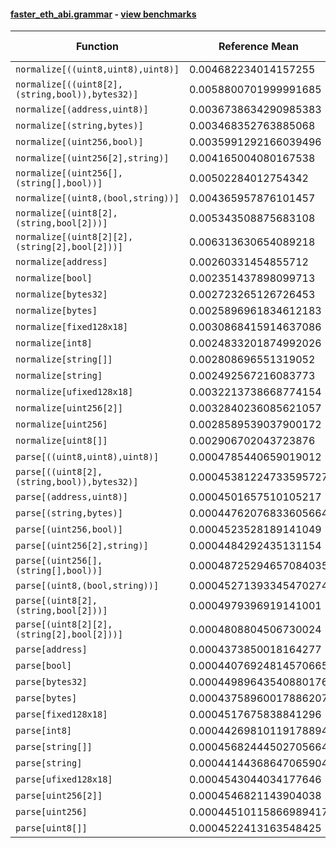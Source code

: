 #### [faster_eth_abi.grammar](https://github.com/BobTheBuidler/faster-eth-abi/blob/master/faster_eth_abi/grammar.py) - [view benchmarks](https://github.com/BobTheBuidler/faster-eth-abi/blob/master/benchmarks/test_grammar_benchmarks.py)

| Function | Reference Mean | Faster Mean | % Change | Speedup (%) | x Faster | Faster |
|----------|---------------|-------------|----------|-------------|----------|--------|
| `normalize[((uint8,uint8),uint8)]` | 0.004682234014157255 | 0.0040962172644589566 | 12.52% | 14.31% | 1.14x | ✅ |
| `normalize[((uint8[2],(string,bool)),bytes32)]` | 0.0058800701999991685 | 0.005316790296299144 | 9.58% | 10.59% | 1.11x | ✅ |
| `normalize[(address,uint8)]` | 0.0036738634290985383 | 0.0029827989401240134 | 18.81% | 23.17% | 1.23x | ✅ |
| `normalize[(string,bytes)]` | 0.003468352763885068 | 0.002849531313386821 | 17.84% | 21.72% | 1.22x | ✅ |
| `normalize[(uint256,bool)]` | 0.0035991292166039496 | 0.0030147443727338956 | 16.24% | 19.38% | 1.19x | ✅ |
| `normalize[(uint256[2],string)]` | 0.004165004080167538 | 0.0035886213633133423 | 13.84% | 16.06% | 1.16x | ✅ |
| `normalize[(uint256[],(string[],bool))]` | 0.00502284012754342 | 0.004535519665175514 | 9.70% | 10.74% | 1.11x | ✅ |
| `normalize[(uint8,(bool,string))]` | 0.004365957876101457 | 0.0038533585057974958 | 11.74% | 13.30% | 1.13x | ✅ |
| `normalize[(uint8[2],(string,bool[2]))]` | 0.005343508875683108 | 0.004747102322281746 | 11.16% | 12.56% | 1.13x | ✅ |
| `normalize[(uint8[2][2],(string[2],bool[2]))]` | 0.006313630654089218 | 0.005946203451226599 | 5.82% | 6.18% | 1.06x | ✅ |
| `normalize[address]` | 0.00260331454855712 | 0.002012084193545379 | 22.71% | 29.38% | 1.29x | ✅ |
| `normalize[bool]` | 0.002351437898099713 | 0.0018893821720215585 | 19.65% | 24.46% | 1.24x | ✅ |
| `normalize[bytes32]` | 0.002723265126726453 | 0.0021489482099554293 | 21.09% | 26.73% | 1.27x | ✅ |
| `normalize[bytes]` | 0.0025896961834612183 | 0.0020111172004025823 | 22.34% | 28.77% | 1.29x | ✅ |
| `normalize[fixed128x18]` | 0.0030868415914637086 | 0.0025108391346690415 | 18.66% | 22.94% | 1.23x | ✅ |
| `normalize[int8]` | 0.0024833201874992026 | 0.0019604215826656136 | 21.06% | 26.67% | 1.27x | ✅ |
| `normalize[string[]]` | 0.002808696551319052 | 0.0022193537885452177 | 20.98% | 26.55% | 1.27x | ✅ |
| `normalize[string]` | 0.002492567216083773 | 0.0019521553664698054 | 21.68% | 27.68% | 1.28x | ✅ |
| `normalize[ufixed128x18]` | 0.0032213738668774154 | 0.00258755075781103 | 19.68% | 24.50% | 1.24x | ✅ |
| `normalize[uint256[2]]` | 0.0032840236085621057 | 0.00268136764959132 | 18.35% | 22.48% | 1.22x | ✅ |
| `normalize[uint256]` | 0.0028589539037900172 | 0.002198455633553998 | 23.10% | 30.04% | 1.30x | ✅ |
| `normalize[uint8[]]` | 0.002906702043723876 | 0.002329454582746146 | 19.86% | 24.78% | 1.25x | ✅ |
| `parse[((uint8,uint8),uint8)]` | 0.0004785440659019012 | 0.0004829934204921933 | -0.93% | -0.92% | 0.99x | ❌ |
| `parse[((uint8[2],(string,bool)),bytes32)]` | 0.00045381224733595727 | 0.00045444077767899387 | -0.14% | -0.14% | 1.00x | ❌ |
| `parse[(address,uint8)]` | 0.0004501657510105217 | 0.0004520000071718131 | -0.41% | -0.41% | 1.00x | ❌ |
| `parse[(string,bytes)]` | 0.00044762076833605664 | 0.0004492379134093861 | -0.36% | -0.36% | 1.00x | ❌ |
| `parse[(uint256,bool)]` | 0.0004523528189141049 | 0.00044927770451325734 | 0.68% | 0.68% | 1.01x | ✅ |
| `parse[(uint256[2],string)]` | 0.0004484292435131154 | 0.0004511630964576604 | -0.61% | -0.61% | 0.99x | ❌ |
| `parse[(uint256[],(string[],bool))]` | 0.00048725294657084035 | 0.00048013681447700563 | 1.46% | 1.48% | 1.01x | ✅ |
| `parse[(uint8,(bool,string))]` | 0.00045271393345470274 | 0.00044892218000239703 | 0.84% | 0.84% | 1.01x | ✅ |
| `parse[(uint8[2],(string,bool[2]))]` | 0.0004979396919141001 | 0.0005036692770565785 | -1.15% | -1.14% | 0.99x | ❌ |
| `parse[(uint8[2][2],(string[2],bool[2]))]` | 0.0004808804506730024 | 0.0004734428486155251 | 1.55% | 1.57% | 1.02x | ✅ |
| `parse[address]` | 0.0004373850018164277 | 0.0004345854286362184 | 0.64% | 0.64% | 1.01x | ✅ |
| `parse[bool]` | 0.00044076924814570665 | 0.0004396710409388958 | 0.25% | 0.25% | 1.00x | ✅ |
| `parse[bytes32]` | 0.00044989643540880176 | 0.00044931181339585787 | 0.13% | 0.13% | 1.00x | ✅ |
| `parse[bytes]` | 0.00043758960017886207 | 0.00044096047319983707 | -0.77% | -0.76% | 0.99x | ❌ |
| `parse[fixed128x18]` | 0.0004517675838841296 | 0.00045680524213928704 | -1.12% | -1.10% | 0.99x | ❌ |
| `parse[int8]` | 0.00044269810119178894 | 0.00044561577170470254 | -0.66% | -0.65% | 0.99x | ❌ |
| `parse[string[]]` | 0.00045682444502705664 | 0.00045907747614336704 | -0.49% | -0.49% | 1.00x | ❌ |
| `parse[string]` | 0.00044144368647065904 | 0.0004399913523022349 | 0.33% | 0.33% | 1.00x | ✅ |
| `parse[ufixed128x18]` | 0.0004543044034177646 | 0.0004490235814494583 | 1.16% | 1.18% | 1.01x | ✅ |
| `parse[uint256[2]]` | 0.0004546821143904038 | 0.000451312060116807 | 0.74% | 0.75% | 1.01x | ✅ |
| `parse[uint256]` | 0.00044510115866989417 | 0.0004431402702975256 | 0.44% | 0.44% | 1.00x | ✅ |
| `parse[uint8[]]` | 0.0004522413163548425 | 0.0004530422372698178 | -0.18% | -0.18% | 1.00x | ❌ |
